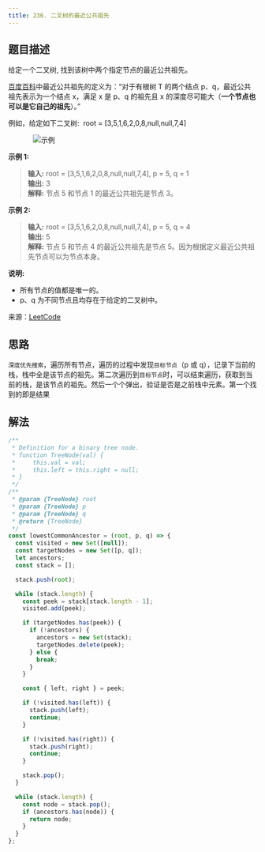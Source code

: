 ```yaml
---
title: 236. 二叉树的最近公共祖先
---
```


## 题目描述

给定一个二叉树, 找到该树中两个指定节点的最近公共祖先。

[百度百科](https://baike.baidu.com/item/%E6%9C%80%E8%BF%91%E5%85%AC%E5%85%B1%E7%A5%96%E5%85%88/8918834?fr=aladdin)中最近公共祖先的定义为：“对于有根树 T 的两个结点 p、q，最近公共祖先表示为一个结点 x，满足 x 是 p、q 的祖先且 x 的深度尽可能大（**一个节点也可以是它自己的祖先**）。”

例如，给定如下二叉树:  root = [3,5,1,6,2,0,8,null,null,7,4]

<img style="margin-left: 10%;" :src="$withBase('/236.png')" alt="示例">

**示例 1:**

> **输入:** root = [3,5,1,6,2,0,8,null,null,7,4], p = 5, q = 1  
> **输出:** 3  
> **解释:** 节点 5 和节点 1 的最近公共祖先是节点 3。

**示例 2:**

> **输入:** root = [3,5,1,6,2,0,8,null,null,7,4], p = 5, q = 4  
> **输出:** 5  
> **解释:** 节点 5 和节点 4 的最近公共祖先是节点 5。因为根据定义最近公共祖先节点可以为节点本身。

**说明:**

- 所有节点的值都是唯一的。
- p、q 为不同节点且均存在于给定的二叉树中。

来源：[LeetCode](https://leetcode-cn.com/problems/lowest-common-ancestor-of-a-binary-tree)

## 思路

`深度优先搜索`，遍历所有节点，遍历的过程中发现`目标节点`（p 或 q），记录下当前的栈，栈中全是该节点的祖先。第二次遍历到`目标节点`时，可以结束遍历，获取到当前的栈，是该节点的祖先。然后一个个弹出，验证是否是之前栈中元素。第一个找到的即是结果

## 解法

```js
/**
 * Definition for a binary tree node.
 * function TreeNode(val) {
 *     this.val = val;
 *     this.left = this.right = null;
 * }
 */
/**
 * @param {TreeNode} root
 * @param {TreeNode} p
 * @param {TreeNode} q
 * @return {TreeNode}
 */
const lowestCommonAncestor = (root, p, q) => {
  const visited = new Set([null]);
  const targetNodes = new Set([p, q]);
  let ancestors;
  const stack = [];

  stack.push(root);

  while (stack.length) {
    const peek = stack[stack.length - 1];
    visited.add(peek);

    if (targetNodes.has(peek)) {
      if (!ancestors) {
        ancestors = new Set(stack);
        targetNodes.delete(peek);
      } else {
        break;
      }
    }

    const { left, right } = peek;

    if (!visited.has(left)) {
      stack.push(left);
      continue;
    }

    if (!visited.has(right)) {
      stack.push(right);
      continue;
    }

    stack.pop();
  }

  while (stack.length) {
    const node = stack.pop();
    if (ancestors.has(node)) {
      return node;
    }
  }
};
```
